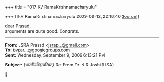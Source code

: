 +++
title = "017 KV RamaKrishnamacharyulu"

+++
[[KV RamaKrishnamacharyulu	2009-09-12, 22:18:46 [Source](https://groups.google.com/g/bvparishat/c/XPU2nF4QEoU)]]



dear Prasad,  
arguments are quite good. Congrats.  

  

------------------------------------------------------------------------

**From:** JSRA Prasad \<[jsrap...@gmail.com]()\>  
**To:** [bvpar...@googlegroups.com]()  
**Sent:** Wednesday, September 9, 2009 6:13:21 PM

  
**Subject:** {भारतीयविद्वत्परिषत्} Re: From Dr. N.R.Joshi (USA)  



